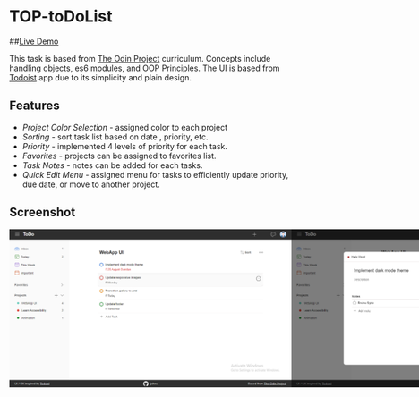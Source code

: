 # TOP-toDoList

##[Live Demo](https://john0ground.github.io/ToDo-App/)

This task is based from [The Odin Project](https://www.theodinproject.com/lessons/node-path-javascript-todo-list) curriculum. Concepts include handling objects, es6 modules, and OOP Principles. The UI is based from [Todoist](https://todoist.com/) app due to its simplicity and plain design.

## Features

- _Project Color Selection_ - assigned color to each project
- _Sorting_ - sort task list based on date , priority, etc.
- _Priority_ - implemented 4 levels of priority for each task.
- _Favorites_ - projects can be assigned to favorites list.
- _Task Notes_ - notes can be added for each tasks.
- _Quick Edit Menu_ - assigned menu for tasks to efficiently update priority, due date, or move to another project.

## Screenshot
<div style="display: flex;">
  <img src="/dist/images/s1.png">
  <img src="/dist/images/s2.png">
</div>